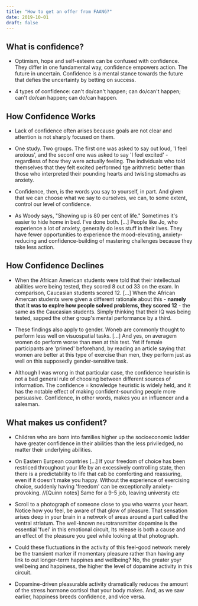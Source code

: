 ```yaml
---
title: "How to get an offer from FAANG?"
date: 2019-10-01
draft: false
---
```

## What is confidence?
* Optimism, hope and self-esteem can be confused with confidence. They differ in one fundamental way, confidence empowers action.
The future in uncertain. Confidence is a mental stance towards the future that defies the uncertainty by betting on success.


* 4 types of confidence: can't do/can't happen; can do/can't happen; can't do/can happen; can do/can happen.

## How Confidence Works

* Lack of confidence often arises because goals are not clear and attention is not sharply focused on them.

* One study. Two groups. The first one was asked to say out loud, 'I feel anxious', and the seconf one was asked to say 'I feel excited' - regardless of how they were actually feeling. The individuals who told themselves that they felt excited performed tge arithmetic better than those who interpreted their pounding hearts and twisting stomachs as anxiety.

* Confidence, then, is the words you say to yourself, in part. And given that we can choose what we say to ourselves, we can, to some extent, control our level of confidence.

* As Woody says, "Showing up is 80 per cent of life." Sometimes it's easier to hide home in bed. I've done both.
[...] People like Jo, who experience a lot of anxiety, generally do less stuff in their lives. They have fewer opportunities to experience the mood-elevating, anxiety-reducing and confidence-building of mastering challenges because they take less action.

## How Confidence Declines
* When the African American students were told that their intellectual abilities were being tested, they scored 8 out od 33 on the exam. In comparison, Caucasian students scored 12. [...]
When the African Amercan students were given a different rationale about this - **namely that it was to explre how people solved problems, they scored 12** - the same as the Caucasian students.
Simply thinking that their IQ was being tested, sapped the other group's mental performance by a third.

* These findings also apply to gender. Woneb are commonly thought to perform less well on visuospatial tasks.
[...] And yes, on averagem women do perform worse than men at this test. Yet if female participants are 'primed' beforehand, by reading an article saying that women are better at this type of exercise than men, they perform just as well on this supposedly gender-sensitive task.

* Although I was wrong in that particular case, the confidence heuristin is not a bad general rule of choosing between different sources of information. The confidence = knowledge heuristic is widely held, and it has the notable effect of making confident-sounding people more persuasive. Confidence, in other words, makes you an influencer and a salesman.

## What makes us confident?
* Children who are born into families higher up the socioeconomic ladder have greater confidence in their abilities than the less priviledged, no matter their underlying abilities.

* On Eastern Eurpean countries [...]
If your freedom of choice has been restriced throughout your life by an excessively controlling state, then there is a predictability to life that cab be comforting and reassuring, even if it doesn't make you happy. Without the experience of exercising choice, suddenly having 'freedom' can be exceptionally anxiety-provoking. //[Quinn notes] Same for a 9-5 job, leaving universty etc

* Scroll to a photograph of someone close to you who warms your heart. Notice how you feel, be aware of that glow of pleasure. That sensation arises deep in your brain in a network of areas around a part called the ventral striatum. The well-known neurotransmitter dopamine is the essential 'fuel' in this emotional circuit, Its release is both a cause and an effect of the pleasure you geel while looking at that photograph.

* Could these fluctuations in the activity of this feel-good network merely be the transient marker if momentary pleasure rather than having any link to out longer-term happines and wellbeing? No, the greater yoyr wellbeing and happiness, the higher the level of dopamine activity in this circuit.

* Dopamine-driven pleasurable activity dramatically reduces the amount of the stress hormone cortisol that your body makes. And, as we saw earlier, happiness breeds confidence, and vice versa.
